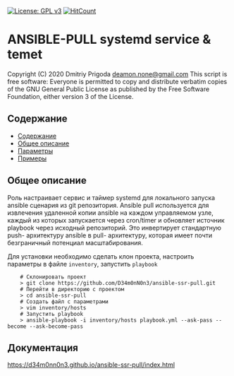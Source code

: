 [![License: GPL v3](https://img.shields.io/badge/License-GPLv3-blue.svg)](https://www.gnu.org/licenses/gpl-3.0)
[![HitCount](http://hits.dwyl.com/D34m0nN0n3/ansible-ssr-pull.svg?style=flat-square&show=unique)](http://hits.dwyl.com/D34m0nN0n3/ansible-ssr-pull)

# ANSIBLE-PULL systemd service & temet
Copyright (C) 2020 Dmitriy Prigoda deamon.none@gmail.com This script is free software: Everyone is permitted to copy and distribute verbatim copies of the GNU General Public License as published by the Free Software Foundation, either version 3 of the License.

## Содержание

  - [Содержание](#содержание)
  - [Общее описание](#общее-описание)
  - [Параметры](#параметры)
  - [Примеры](#примеры)

## Общее описание

Роль настраивает сервис и таймер systemd для локального запуска ansible сценария из git репозитория. Ansible pull используется для извлечения удаленной копии ansible на каждом управляемом узле, каждый из которых запускается через cron/timer и обновляет источник playbook через исходный репозиторий. Это инвертирует стандартную push- архитектуру ansible в pull- архитектуру, которая имеет почти безграничный потенциал масштабирования.

Для установки необходимо сделать клон проекта, настроить параметры в файле `inventory`, запустить `playbook`

```
    # Склонировать проект
    > git clone https://github.com/D34m0nN0n3/ansible-ssr-pull.git
    # Перейти в директорию с проектом
    > cd ansible-ssr-pull
    # Создать файл с параметрами
    > vim inventory/hosts
    # Запустить playbook
    > ansible-playbook -i inventory/hosts playbook.yml --ask-pass --become --ask-become-pass
```

## Документация

https://d34m0nn0n3.github.io/ansible-ssr-pull/index.html
